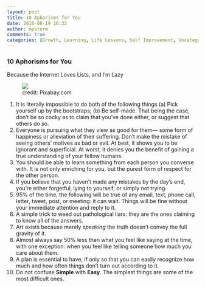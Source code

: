 ```yaml
---
layout: post
title: 10 Aphorisms for You
date: 2016-08-19 16:33
author: mpsturm
comments: true
categories: [Growth, Learning, Life Lessons, Self Improvement, Uncategorized]
---
```



<h3>10 Aphorisms for You</h3>
<p>Because the Internet Loves Lists, and I’m Lazy</p>
<figure class="wp-caption">

<img src="https://mikesturmblog.files.wordpress.com/2016/08/c606f-1tuxjs1lqhkhngru6tg-mbg.jpeg">

<figcaption class="wp-caption-text">credit: Pixabay.com</figcaption></figure><ol>
<li>It is literally impossible to do both of the following things (a) Pick yourself up by the bootstraps; (b) Be self-made. That being the case, don’t be so cocky as to claim that you’ve done either, or suggest that others do so.</li>
<li>Everyone is pursuing what they view as good for them— some form of happiness or alleviation of their suffering. Don’t make the mistake of seeing others’ motives as bad or evil. At best, it shows you to be ignorant and superficial. At worst, it denies you the benefit of gaining a true understanding of your fellow humans.</li>
<li>You should be able to learn something from each person you converse with. It is not only enriching for you, but the purest form of respect for the other person.</li>
<li>If you believe that you haven’t made any mistakes by the day’s end, you’re either forgetful, lying to yourself, or simply not trying.</li>
<li>95% of the time, the following will be true of any email, text, phone call, letter, tweet, post, or meeting: it can wait. Things will be fine without your immediate attention and reply to it.</li>
<li>A simple trick to weed out pathological liars: they are the ones claiming to know all of the answers.</li>
<li>Art exists because merely <em>speaking </em>the truth doesn’t convey the full gravity of it.</li>
<li>Almost always say 50% less than what you feel like saying at the time, with one exception: when you feel like telling someone how much you care about them.</li>
<li>A plan is essential to have, if only so that you can easily recognize how much and how often things don’t turn out according to it.</li>
<li>Do not confuse <strong>Simple</strong> with <strong>Easy</strong>. The simplest things are some of the most difficult ones.</li>
</ol>

